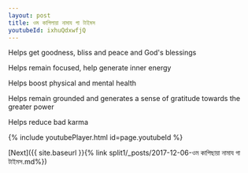```yaml
---
layout: post
title: ওম কাপিলায়া নামায গা টাইমস
youtubeId: ixhuQdxwfjQ
---
```

 
 
Helps get goodness, bliss and peace and God's blessings
 
Helps remain focused, help generate inner energy 
 
Helps boost physical and mental health 
 
Helps remain grounded and generates a sense of gratitude towards the greater power 
 
Helps reduce bad karma
 
 
 
 


{% include youtubePlayer.html id=page.youtubeId %}
 
[Next]({{ site.baseurl }}{% link  split1/_posts/2017-12-06-ওম কাপিছায়া নামায গা টাইমস.md%})
 
